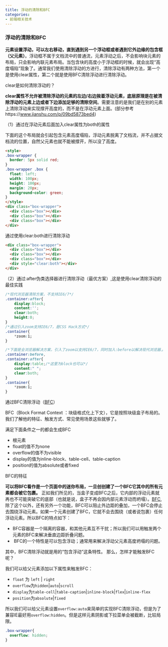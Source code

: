 ```yaml
---
title: 浮动的清除和BFC
categories: 
- 前端相关技术
---
```

### 浮动的清除和BFC

**元素设置浮动，可以左右移动，直到遇到另一个浮动框或者遇到它外边缘的包含框（父元素）**。浮动框不属于文档流中的普通流，元素浮动之后，不会影响块元素的布局，只会影响内联元素布局。当包含块的高度小于浮动框的时候，就会出现“高度塌陷”现象了。通常我们使用清除浮动的方进行，清除浮动有两种方法，第一个是使用clear属性，第二个就是使用BFC清除浮动进行清除浮动。

clear是如何清除浮动的？

**clear属性不允许被清除浮动的元素的左边/右边挨着浮动元素，底层原理是在被清除浮动的元素上边或者下边添加足够的清除空间**。需要注意的是我们是在别的元素上清除浮动来实现撑开高度的，而不是在浮动元素上面。(部分参考https://www.jianshu.com/p/09bd5873bed4)

（1）通过在浮动元素后面加入clear属性为both的属性

下面的这个布局就会引起包含元素高度塌陷，浮动元素脱离了文档流，并不占据文档流的位置，自然父元素也就不能被撑开，所以没了高度。 

```html
<style>
.box-wrapper {
  border: 5px solid red;
}
.box-wrapper .box {
  float: left; 
  width: 100px; 
  height: 100px; 
  margin: 20px; 
  background-color: green;
}
</style>
<div class="box-wrapper">
  <div class="box"></div>
  <div class="box"></div>
  <div class="box"></div>
</div>
```

通过使用clear:both进行清除浮动

```html
<div class="box-wrapper">
  <div class="box"></div>
  <div class="box"></div>
  <div class="box"></div>
  <div style="clear:both"></div>
</div>
```

（2）通过:after伪类选择器进行清除浮动（最优方案）,这是使用clear清除浮动的最佳实践

```css
/*现代浏览器清除方案，不支持IE6/7*/
.container:after{
    display:block;
    content:'';
    clear:both;
    height:0;
}
/*通过引入zoom支持IE6/7，是CSS Hack方式*/
.container{
    *zoom:1;
}

/*下面是全浏览器解决方案，引入了zoom以支持IE6/7，同时加入:before以解决现代浏览器上边距折叠的问题*/
.container:before,
.container:after{
    display:table;/*这里为block也可以*/
    content:" ";
    clear:both;
}
.container{
    *zoom:1;
}
```



通过BFC清除浮动（[BFC](https://www.w3cplus.com/css/understanding-css-layout-block-formatting-context.html )）

BFC（Block Format Context ：块级格式化上下文），它是按照块级盒子布局的。我们了解他的特征、触发方式、常见使用场景这些就够了。

满足下面条件之一的都会生成BFC

-  根元素
- float的值不为none
- overflow的值不为visible
- display的值为inline-block、table-cell、table-caption
- position的值为absolute或者fixed

BFC的特征

**可以将BFC看作是一个页面中的迷你布局，一旦创创建了一个BFC它其中的所有元素都会被它包裹。** 正如我们所见的，当盒子变成BFC之后，它内部的浮动元素就再也不可能突破它的底部（也就是说，盒子不再会因内部元素浮动而坍塌）。[BFC](https://www.w3cplus.com/css/understanding-css-layout-block-formatting-context.html ),除了这个以外，还有另外一个功能，BFC可以阻止外边距的叠加，一个BFC会停止去围绕浮动元素。如果一个元素创建了BFC，它就不会去围绕（或者说包裹）任何浮动元素。所以BFC的特点如下：

- BFC容器是一个隔离的容器，和其他元素互不干扰；所以我们可以用触发两个元素的BFC来解决垂直边距折叠问题。 
-  BFC的一个特性是可以包含浮动；通常用来解决浮动父元素高度坍塌的问题。 

其中，BFC清除浮动就是用的“包含浮动”这条特性。 那么，怎样才能触发BFC呢？ 

我们可以给父元素添加以下属性来触发BFC： 

- `float` 为 `left` | `right` 
- `overflow`为`hidden`|`auto`|`scroll`
- `display`为`table-cell`|`table-caption`|`inline-block`|`flex`|`inline-flex`
- `position`为`absolute`|`fixed`

所以我们可以给父元素设置`overflow:auto`来简单的实现BFC清除浮动，但是为了兼容IE最好用`overflow:hidden`。但是这样元素阴影或下拉菜单会被截断，比较局限。 

```css
.box-wrapper{
  overflow: hidden;
}
```

